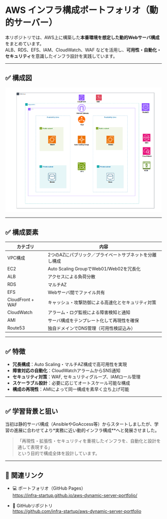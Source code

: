 # AWS インフラ構成ポートフォリオ（動的サーバー）

本リポジトリでは、AWS上に構築した**本番環境を想定した動的Webサーバ構成**をまとめています。  
ALB、RDS、EFS、IAM、CloudWatch、WAF などを活用し、**可用性・自動化・セキュリティ**を意識したインフラ設計を実践しています。

---

## ✅ 構成図

![インフラ構成図](./docs/images/dynamic-architecture.png)

---

## ✅ 構成要素

| カテゴリ | 内容 |
|----------|------|
| VPC構成 | 2つのAZにパブリック／プライベートサブネットを分離し構成 |
| EC2 | Auto Scaling GroupでWeb01/Web02を冗長化 |
| ALB | アクセスによる負荷分散 |
| RDS | マルチAZ |
| EFS | Webサーバ間でファイル共有 |
| CloudFront + WAF | キャッシュ・攻撃防御による高速化とセキュリティ対策 |
| CloudWatch | アラーム・ログ監視による障害検知と通知 |
| AMI | サーバ構成をテンプレート化して再現性を確保 |
| Route53 | 独自ドメインでDNS管理（可用性検証込み） |

---

## ✅ 特徴

- **冗長構成**：Auto Scaling・マルチAZ構成で高可用性を実現
- **障害対応の自動化**：CloudWatchアラームからSNS通知
- **セキュリティ対策**：WAF, セキュリティグループ、IAMロール管理
- **スケーラブル設計**：必要に応じてオートスケール可能な構成
- **構成の再現性**：AMIによって同一構成を素早く立ち上げ可能

---

## ✅ 学習背景と狙い

当初は静的サーバ構成（AnsibleやGoAccess等）からスタートしましたが、学習の進展に合わせてより*実務に近い動的インフラ構成**へと発展させました。

> 「再現性・拡張性・セキュリティを重視したインフラを、自動化と設計を通して表現する」  
という目的で構成全体を設計しています。

---

## 🔗 関連リンク

- 💻 ポートフォリオ（GitHub Pages）  
  https://infra-startup.github.io/aws-dynamic-server-portfolio/

- 📘 GitHubリポジトリ  
  https://github.com/infra-startup/aws-dynamic-server-portfolio